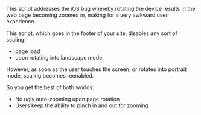 This script addresses the iOS bug whereby rotating the device results in the web page becoming zoomed in, making for a very awkward user experience. 

This script, which goes in the footer of your site, disables any sort of scaling:
- page load 
- upon rotating into landscape mode. 

However, as soon as the user touches the screen, or rotates into portrait mode, scaling becomes reenabled.

So you get the best of both worlds:
- No ugly auto-zooming upon page rotation
- Users keep the ability to pinch in and out for zooming
